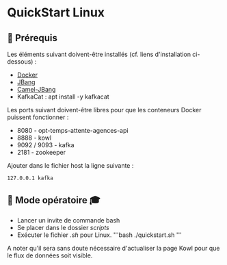 # __QuickStart Linux__

## 🧰 Prérequis

Les éléments suivant doivent-être installés (cf. liens d'installation ci-dessous) :

* <a href="https://docs.docker.com/engine/install/" target="_blank"> Docker </a>
* <a href="https://www.jbang.dev/documentation/guide/latest/installation.html" target="_blank"> JBang </a>
* <a href="https://camel.apache.org/manual/camel-jbang.html" target="_blank"> Camel-JBang </a>
* KafkaCat : apt install -y kafkacat

Les ports suivant doivent-être libres pour que les conteneurs Docker puissent fonctionner :

* 8080 - opt-temps-attente-agences-api
* 8888 - kowl
* 9092 / 9093 - kafka
* 2181 - zookeeper

Ajouter dans le fichier host la ligne suivante :
```bash
127.0.0.1 kafka
```

 ## 🧑 Mode opératoire ‍🎓

 * Lancer un invite de commande bash
 * Se placer dans le dossier _scripts_
 * Exécuter le fichier _.sh_ pour Linux. 
 '''bash
 ./quickstart.sh
 '''
 
A noter qu'il sera sans doute nécessaire d'actualiser la page Kowl pour que le flux de données soit visible.

